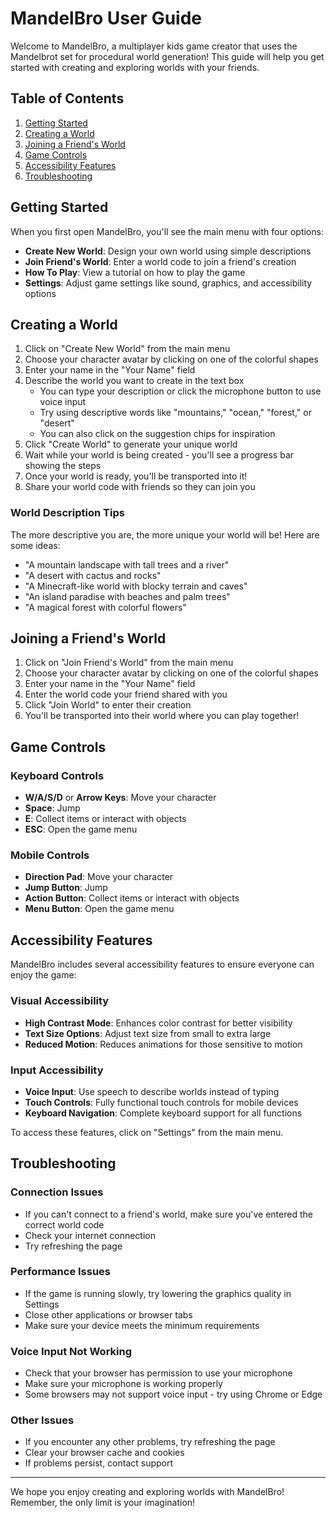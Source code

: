 # MandelBro User Guide

Welcome to MandelBro, a multiplayer kids game creator that uses the Mandelbrot set for procedural world generation! This guide will help you get started with creating and exploring worlds with your friends.

## Table of Contents

1. [Getting Started](#getting-started)
2. [Creating a World](#creating-a-world)
3. [Joining a Friend's World](#joining-a-friends-world)
4. [Game Controls](#game-controls)
5. [Accessibility Features](#accessibility-features)
6. [Troubleshooting](#troubleshooting)

## Getting Started

When you first open MandelBro, you'll see the main menu with four options:
- **Create New World**: Design your own world using simple descriptions
- **Join Friend's World**: Enter a world code to join a friend's creation
- **How To Play**: View a tutorial on how to play the game
- **Settings**: Adjust game settings like sound, graphics, and accessibility options

## Creating a World

1. Click on "Create New World" from the main menu
2. Choose your character avatar by clicking on one of the colorful shapes
3. Enter your name in the "Your Name" field
4. Describe the world you want to create in the text box
   - You can type your description or click the microphone button to use voice input
   - Try using descriptive words like "mountains," "ocean," "forest," or "desert"
   - You can also click on the suggestion chips for inspiration
5. Click "Create World" to generate your unique world
6. Wait while your world is being created - you'll see a progress bar showing the steps
7. Once your world is ready, you'll be transported into it!
8. Share your world code with friends so they can join you

### World Description Tips

The more descriptive you are, the more unique your world will be! Here are some ideas:
- "A mountain landscape with tall trees and a river"
- "A desert with cactus and rocks"
- "A Minecraft-like world with blocky terrain and caves"
- "An island paradise with beaches and palm trees"
- "A magical forest with colorful flowers"

## Joining a Friend's World

1. Click on "Join Friend's World" from the main menu
2. Choose your character avatar by clicking on one of the colorful shapes
3. Enter your name in the "Your Name" field
4. Enter the world code your friend shared with you
5. Click "Join World" to enter their creation
6. You'll be transported into their world where you can play together!

## Game Controls

### Keyboard Controls
- **W/A/S/D** or **Arrow Keys**: Move your character
- **Space**: Jump
- **E**: Collect items or interact with objects
- **ESC**: Open the game menu

### Mobile Controls
- **Direction Pad**: Move your character
- **Jump Button**: Jump
- **Action Button**: Collect items or interact with objects
- **Menu Button**: Open the game menu

## Accessibility Features

MandelBro includes several accessibility features to ensure everyone can enjoy the game:

### Visual Accessibility
- **High Contrast Mode**: Enhances color contrast for better visibility
- **Text Size Options**: Adjust text size from small to extra large
- **Reduced Motion**: Reduces animations for those sensitive to motion

### Input Accessibility
- **Voice Input**: Use speech to describe worlds instead of typing
- **Touch Controls**: Fully functional touch controls for mobile devices
- **Keyboard Navigation**: Complete keyboard support for all functions

To access these features, click on "Settings" from the main menu.

## Troubleshooting

### Connection Issues
- If you can't connect to a friend's world, make sure you've entered the correct world code
- Check your internet connection
- Try refreshing the page

### Performance Issues
- If the game is running slowly, try lowering the graphics quality in Settings
- Close other applications or browser tabs
- Make sure your device meets the minimum requirements

### Voice Input Not Working
- Check that your browser has permission to use your microphone
- Make sure your microphone is working properly
- Some browsers may not support voice input - try using Chrome or Edge

### Other Issues
- If you encounter any other problems, try refreshing the page
- Clear your browser cache and cookies
- If problems persist, contact support

---

We hope you enjoy creating and exploring worlds with MandelBro! Remember, the only limit is your imagination!
